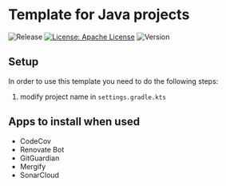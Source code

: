 # Template for Java projects

![Release](https://github.com/AndreaGiulianelli/java-template-project/actions/workflows/build-and-deploy.yml/badge.svg?style=plastic)
[![License: Apache License](https://img.shields.io/badge/License-Apache_License_2.0-yellow.svg)](https://www.apache.org/licenses/LICENSE-2.0)
![Version](https://img.shields.io/github/v/release/AndreaGiulianelli/java-template-project?style=plastic)


## Setup

In order to use this template you need to do the following steps:
1. modify project name in `settings.gradle.kts`
<!--
2. [Optional] set up branch protection and a Personal Access Token and modify it in the `release` job for `semantic release`([more here](https://semantic-release.gitbook.io/semantic-release/recipes/ci-configurations/github-actions#pushing-package.json-changes-to-a-master-branch))
-->

## Apps to install when used
- CodeCov
- Renovate Bot
- GitGuardian
- Mergify
- SonarCloud
